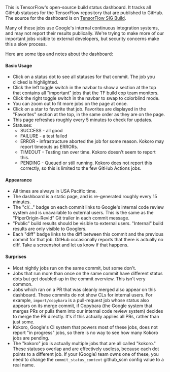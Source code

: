 This is TensorFlow's open-source build status dashboard. It tracks all
GitHub statuses for the TensorFlow repository that are published to GitHub.
The source for the dashboard is on [TensorFlow SIG Build](https://github.com/tensorflow/build/tree/master/tf_oss_dashboard).

Many of these jobs use Google's internal continuous integration systems, and may
not report their results publically. We're trying to make more of our important
jobs visible to external developers, but security concerns make this a slow
process.

Here are some tips and notes about the dashboard:

#### Basic Usage

- Click on a status dot to see all statuses for that commit. The job you
  clicked is highlighted.
- Click the left toggle switch in the navbar to show a section at the top
  that contains all "important" jobs that the TF build cop team monitors.
- Click the right toggle switch in the navbar to swap to colorblind mode.
- You can zoom out to fit more jobs on the page at once.
- Click on a star to favorite that job. Favorites are displayed in the
  "Favorites" section at the top, in the same order as they are on the page.
- This page refreshes roughly every 5 minutes to check for updates.
- Statuses:
  - SUCCESS - all good
  - FAILURE - a test failed
  - ERROR - infrastructure aborted the job for some reason. Kokoro may report
    timeouts as ERRORs.
  - TIMEOUT - Testing ran over time. Kokoro doesn't seem to report this.
  - PENDING - Queued or still running. Kokoro does not report this correctly,
    so this is limited to the few GitHub Actions jobs.

#### Appearance

- All times are always in USA Pacific time.
- The dashboard is a static page, and is re-generated roughly every 15 minutes.
- The "cl/..." badge on each commit links to Google's internal code review
  system and is unavailable to external users. This is the same as the
  "PiperOrigin-RevId" Git trailer in each commit message.
- "Public" build results should be visible to external users. "Internal" build
  results are only visible to Googlers.
- Each "diff" badge links to the diff between this commit and the previous
  commit for that job. GitHub occasionally reports that there is actually no
  diff. Take a screenshot and let us know if that happens.

#### Surprises

- Most nightly jobs run on the same commit, but some don't.
- Jobs that run more than once on the same commit have different status
  dots but get doubled-up in the commit overview. This isn't very common.
- Jobs which ran on a PR that was cleanly merged also appear on this dashboard.
  These commits do not show CLs for internal users. For example,
  `import/copybara` is a pull-request job whose status also appears on its
  merge commit, if Copybara (the Google system that merges PRs or pulls them
  into our internal code review system) decides to merge the PR directly. It's
  if this actually applies all PRs, rather than just some.
- Kokoro, Google's CI system that powers most of these jobs, does not report
  "in progress" jobs, so there is no way to see how many Kokoro jobs are
  pending.
- The "kokoro" job is actually multiple jobs that are all called "kokoro." These
  statuses overlap and are effectively useless, because each dot points to a
  different job. If your (Google) team owns one of these, you need to change the
  `commit_status_context` github_scm config value to a real name.
